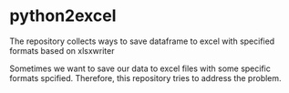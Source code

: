 # python2excel
The repository collects ways to save dataframe to excel with specified formats based on xlsxwriter

Sometimes we want to save our data to excel files with some specific formats spcified.
Therefore, this repository tries to address the problem.
